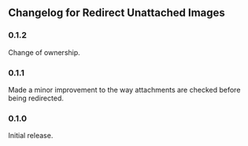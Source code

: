 ## Changelog for Redirect Unattached Images ##

### 0.1.2

Change of ownership.

### 0.1.1

Made a minor improvement to the way attachments are checked before being redirected.

### 0.1.0

Initial release.
